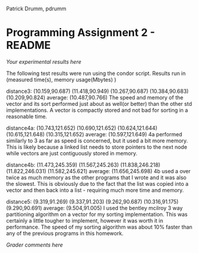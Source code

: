 Patrick Drumm, pdrumm

Programming Assignment 2 - README
=================================

_Your experimental results here_

The following test results were run using the condor script.
Results run in (measured time(s), memory usage(Mbytes) )

distance3:	(10.159,90.687) (11.418,90.949) (10.267,90.687) (10.384,90.683) (10.209,90.824)
	average: (10.487,90.766)
The speed and memory of the vector and its sort performed just about as well(or better) than the other
std implementations. A vector is compactly stored and not bad for sorting in a reasonable time.

distance4a:	(10.743,121.652) (10.690,121.652) (10.624,121.644) (10.615,121.648) (10.315,121.652)
	average: (10.597,121.649)
4a performed similarly to 3 as far as speed is concerned, but it used a bit more memory. This is likely because
a linked list needs to store pointers to the next node while vectors are just contiguously stored in memory.

distance4b:	(11.473,245.359) (11.567,245.263) (11.838,246.218) (11.822,246.031) (11.582,245.621) 
	average: (11.656,245.698)
4b used a over twice as much memory as the other programs that I wrote and it was also the slowest. This is obviously
due to the fact that the list was copied into a vector and then back into a list - requiring much more time and
memory.

distance5:	(9.319,91.269) (9.337,91.203) (9.262,90.687) (10.316,91.175) (9.290,90.691)
	average: (9.504,91.005)
I used the bentley mcilroy 3 way partitioning algorithm on a vector for my sorting implementation.
This was certainly a little tougher to implement, however it was worth it in performance. The speed of my 
sorting algorithm was about 10% faster than any of the previous programs in this homework.




_Grader comments here_


